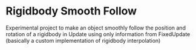 # Rigidbody Smooth Follow
 Experimental project to make an object smoothly follow the position and rotation of a rigidbody in Update using only information from FixedUpdate (basically a custom implementation of rigidbody interpolation)
